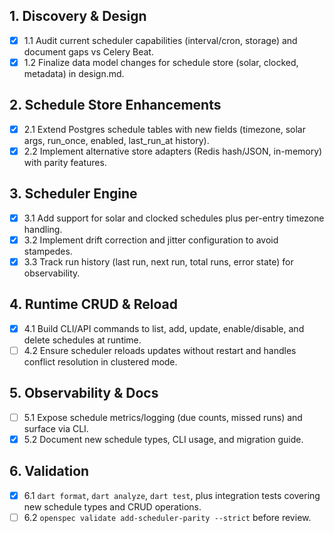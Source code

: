 ## 1. Discovery & Design
- [x] 1.1 Audit current scheduler capabilities (interval/cron, storage) and document gaps vs Celery Beat.
- [x] 1.2 Finalize data model changes for schedule store (solar, clocked, metadata) in design.md.

## 2. Schedule Store Enhancements
- [x] 2.1 Extend Postgres schedule tables with new fields (timezone, solar args, run_once, enabled, last_run_at history).
- [x] 2.2 Implement alternative store adapters (Redis hash/JSON, in-memory) with parity features.

## 3. Scheduler Engine
- [x] 3.1 Add support for solar and clocked schedules plus per-entry timezone handling.
- [x] 3.2 Implement drift correction and jitter configuration to avoid stampedes.
- [x] 3.3 Track run history (last run, next run, total runs, error state) for observability.

## 4. Runtime CRUD & Reload
- [x] 4.1 Build CLI/API commands to list, add, update, enable/disable, and delete schedules at runtime.
- [ ] 4.2 Ensure scheduler reloads updates without restart and handles conflict resolution in clustered mode.

## 5. Observability & Docs
- [ ] 5.1 Expose schedule metrics/logging (due counts, missed runs) and surface via CLI.
- [x] 5.2 Document new schedule types, CLI usage, and migration guide.

## 6. Validation
- [x] 6.1 `dart format`, `dart analyze`, `dart test`, plus integration tests covering new schedule types and CRUD operations.
- [ ] 6.2 `openspec validate add-scheduler-parity --strict` before review.
